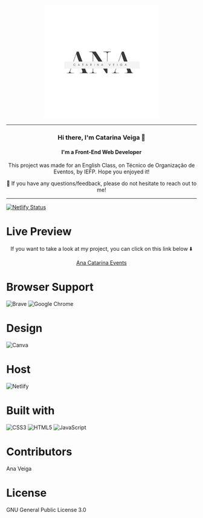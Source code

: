 <p align="center">
<img src="./assets/Logotipo Nome Minimalista.png" alt="my banner" width="300" height="300">
</p>
<hr>
<h3 align="center">
Hi there, I'm Catarina Veiga 👋
</h3>
<h4 align="center">I'm a Front-End Web Developer</h4>
<p align="center">This project was made for an English Class, on Técnico de Organização de Eventos, by IEFP. Hope you enjoyed it!</p>

<p align="center">💬 If you have any questions/feedback, please do not hesitate to reach out to me!</p>
<hr>

[![Netlify Status](https://api.netlify.com/api/v1/badges/a7020441-7364-42f2-85d6-03836fac6798/deploy-status)](https://app.netlify.com/sites/anacatarinaveigaevents/deploys)

# Live Preview 

<p align="center">If you want to take a look at my project, you can click on this link below ⬇️ </p>

<p align="center">
<a href="https://anacatarinaveigaevents.netlify.app/" target="_blank">Ana Catarina Events </a></p>

# Browser Support
 ![Brave](https://img.shields.io/badge/Brave-FB542B?style=for-the-badge&logo=Brave&logoColor=white)  ![Google Chrome](https://img.shields.io/badge/Google%20Chrome-4285F4?style=for-the-badge&logo=GoogleChrome&logoColor=white) 

# Design
![Canva](https://img.shields.io/badge/Canva-%2300C4CC.svg?style=for-the-badge&logo=Canva&logoColor=white)

# Host
![Netlify](https://img.shields.io/badge/netlify-%23000000.svg?style=for-the-badge&logo=netlify&logoColor=#00C7B7)

# Built with
![CSS3](https://img.shields.io/badge/css3-%231572B6.svg?style=for-the-badge&logo=css3&logoColor=white) ![HTML5](https://img.shields.io/badge/html5-%23E34F26.svg?style=for-the-badge&logo=html5&logoColor=white) ![JavaScript](https://img.shields.io/badge/javascript-%23323330.svg?style=for-the-badge&logo=javascript&logoColor=%23F7DF1E)

# Contributors
Ana Veiga

# License
GNU General Public License 3.0
